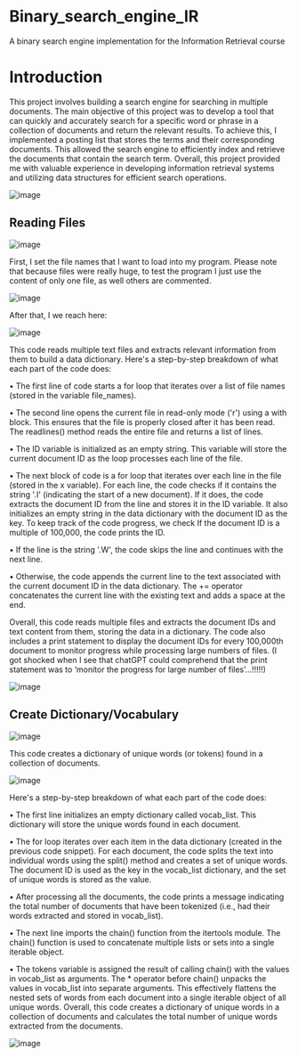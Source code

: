 # Binary_search_engine_IR
A binary search engine implementation for the Information Retrieval course

# Introduction

This project involves building a search engine for searching in multiple
documents. The main objective of this project was to develop a tool that can
quickly and accurately search for a specific word or phrase in a collection of
documents and return the relevant results. To achieve this, I implemented a
posting list that stores the terms and their corresponding documents. This
allowed the search engine to efficiently index and retrieve the documents that
contain the search term. Overall, this project provided me with valuable
experience in developing information retrieval systems and utilizing data
structures for efficient search operations.

![image](https://github.com/hessam-kk/Binary_search_engine_IR/assets/24957423/41781e25-ce83-44b3-8cdb-8a7f9966b1bc)

## Reading Files

![image](https://github.com/hessam-kk/Binary_search_engine_IR/assets/24957423/c2e7177c-c83e-4027-af7e-923d9d8c7da5)

First, I set the file names that I want to load into my program. Please note
that because files were really huge, to test the program I just use the content
of only one file, as well others are commented.

![image](https://github.com/hessam-kk/Binary_search_engine_IR/assets/24957423/9ca6103f-8e56-459d-b8c3-4f0e82a4a25e)

After that, I we reach here:

![image](https://github.com/hessam-kk/Binary_search_engine_IR/assets/24957423/3267c04c-038f-418b-9c30-6874687af187)

This code reads multiple text files and extracts relevant information from them to build a data dictionary. Here's a step-by-step breakdown of what each part of the code does:

•	The first line of code starts a for loop that iterates over a list of file names (stored in the variable file_names). 

•	The second line opens the current file in read-only mode ('r') using a with block. This ensures that the file is properly closed after it has been read. The readlines() method reads the entire file and returns a list of lines.

•	The ID variable is initialized as an empty string. This variable will store the current document ID as the loop processes each line of the file.

•	The next block of code is a for loop that iterates over each line in the file (stored in the x variable). For each line, the code checks if it contains the string '.I' (indicating the start of a new document). If it does, the code extracts the document ID from the line and stores it in the ID variable. It also initializes an empty string in the data dictionary with the document ID as the key. To keep track of the code progress, we check If the document ID is a multiple of 100,000, the code prints the ID.

•	If the line is the string '.W', the code skips the line and continues with the next line.

•	Otherwise, the code appends the current line to the text associated with the current document ID in the data dictionary. The += operator concatenates the current line with the existing text and adds a space at the end.

Overall, this code reads multiple files and extracts the document IDs and text content from them, storing the data in a dictionary. The code also includes a print statement to display the document IDs for every 100,000th document to monitor progress while processing large numbers of files. (I got shocked when I see that chatGPT could comprehend that the print statement was to ‘monitor the progress for large number of files’…!!!!!)

![image](https://github.com/hessam-kk/Binary_search_engine_IR/assets/24957423/8160ee10-46b8-48f8-b0c5-5148ef2e3ed7)

## Create Dictionary/Vocabulary

![image](https://github.com/hessam-kk/Binary_search_engine_IR/assets/24957423/72ca5897-7d7b-4de6-85a3-8d9c87c0d2eb)

This code creates a dictionary of unique words (or tokens) found in a collection of documents. 

![image](https://github.com/hessam-kk/Binary_search_engine_IR/assets/24957423/4022efab-f4e2-4459-937e-1c157ad30c96)

Here's a step-by-step breakdown of what each part of the code does:

•	The first line initializes an empty dictionary called vocab_list. This dictionary will store the unique words found in each document.

•	The for loop iterates over each item in the data dictionary (created in the previous code snippet). For each document, the code splits the text into individual words using the split() method and creates a set of unique words. The document ID is used as the key in the vocab_list dictionary, and the set of unique words is stored as the value.

•	After processing all the documents, the code prints a message indicating the total number of documents that have been tokenized (i.e., had their words extracted and stored in vocab_list).

•	The next line imports the chain() function from the itertools module. The chain() function is used to concatenate multiple lists or sets into a single iterable object.

•	The tokens variable is assigned the result of calling chain() with the values in vocab_list as arguments. The * operator before chain() unpacks the values in vocab_list into separate arguments. This effectively flattens the nested sets of words from each document into a single iterable object of all unique words.
Overall, this code creates a dictionary of unique words in a collection of documents and calculates the total number of unique words extracted from the documents. 

![image](https://github.com/hessam-kk/Binary_search_engine_IR/assets/24957423/58ab8223-fa01-4f92-97cc-320a80d542d8)

